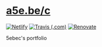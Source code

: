 # [a5e.be/c](https://a5e.be/c)

[![Netlify](https://img.shields.io/netlify/680c9363-fb19-4d04-b3bc-5920c2e9ea71?logo=netlify&style=flat-square)](https://app.netlify.com/sites/portfolio-5ebec/deploys)
[![Travis (.com)](https://img.shields.io/travis/com/5ebec/portfolio?label=travis&logo=travis&style=flat-square)](https://travis-ci.com/5ebec/portfolio)
[![Renovate](https://img.shields.io/badge/renovate-enabled-green?style=flat-square)](https://app.renovatebot.com/dashboard#github/5ebec/portfolio)

5ebec's portfolio
